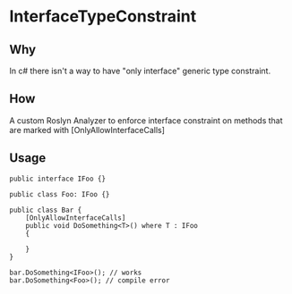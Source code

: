 # InterfaceTypeConstraint

## Why

In c# there isn't a way to have "only interface" generic type constraint.

## How

A custom Roslyn Analyzer to enforce interface constraint on methods that are marked with [OnlyAllowInterfaceCalls]

## Usage

    public interface IFoo {}

    public class Foo: IFoo {}

    public class Bar {
        [OnlyAllowInterfaceCalls]
        public void DoSomething<T>() where T : IFoo
        {

        }
    }

    bar.DoSomething<IFoo>(); // works
    bar.DoSomething<Foo>(); // compile error